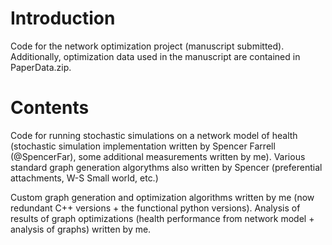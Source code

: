 # Introduction
Code for the network optimization project (manuscript submitted).
Additionally, optimization data used in the manuscript are contained in PaperData.zip.

# Contents
Code for running stochastic simulations on a network model of health (stochastic simulation implementation written by Spencer Farrell (@SpencerFar), some additional measurements written by me).
Various standard graph generation algorythms also written by Spencer (preferential attachments, W-S Small world, etc.)

Custom graph generation and optimization algorithms written by me (now redundant C++ versions + the functional python versions).
Analysis of results of graph optimizations (health performance from network model + analysis of graphs) written by me.
